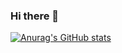 ### Hi there 👋

[![Anurag's GitHub stats](https://github-readme-stats.vercel.app/api?username=asakura42)](https://github.com/anuraghazra/github-readme-stats)

<!--
**asakura42/asakura42** is a ✨ _special_ ✨ repository because its `README.md` (this file) appears on your GitHub profile.

Here are some ideas to get you started:

- 🔭 I’m currently working on ...
- 🌱 I’m currently learning ...
- 👯 I’m looking to collaborate on ...
- 🤔 I’m looking for help with ...
- 💬 Ask me about ...
- 📫 How to reach me: ...
- 😄 Pronouns: ...
- ⚡ Fun fact: ...
-->
